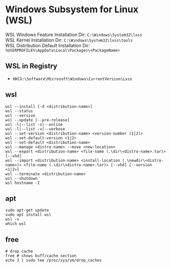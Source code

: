 # Windows Subsystem for Linux (WSL)

WSL Windows Feature Installation Dir: `C:\Windows\System32\lxss`<br />
WSL Kernel Installation Dir: `C:\Windows\System32\lxss\tools`<br />
WSL Distribution Default Installation Dir: `%USERPROFILE%\AppData\Local\Packages\<PackageName>`<br />

## WSL in Registry
- `HKCU:\Software\Microsoft\Windows\CurrentVersion\Lxss`

## wsl
```
wsl --install [-d <distribution-name>]
wsl --status
wsl --version
wsl --update [--pre-release]
wsl -l|--list -o|--online
wsl -l|--list -v|--verbose
wsl --set-version <distribution-name> <version-number (1|2)>
wsl --set-default-version <1|2>
wsl --set-default <distribution-name>
wsl --manage <distro-name> --move <new-location>
wsl --export <distribution-name> <file-name (.\dir\<distro-name>.tar)> [--vhd]
wsl --import <distribution-name> <install-location (.\newdir\<distro-name>)> <file-name (.\dir\<distro-name>.tar)> [--vhd] [--version <1|2>]
wsl --terminate <distribution-name>
wsl --shutdown
wsl hostname -I
```

## apt
```
sudo apt-get update
sudo apt install wsl
wsl -v
which wsl
```

## free
```
# drop cache
free # shows buff/cache section
echo 3 | sudo tee /proc/sys/vm/drop_caches
```
